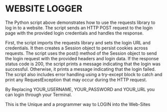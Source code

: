 # WEBSITE LOGGER 

The Python script above demonstrates how to use the requests library to log in to a website. The script sends an HTTP POST request to the login page with the provided login credentials and handles the response.

First, the script imports the requests library and sets the login URL and credentials. It then creates a Session object to persist cookies across requests. The script uses the post() method of the Session object to send the login request with the provided headers and login data. If the response status code is 200, the script prints a message indicating that the login was successful. Otherwise, it prints a message indicating that the login failed. The script also includes error handling using a try-except block to catch and print any RequestException that may occur during the HTTP request.

By Replacing YOUR_USERNAME, YOUR_PASSWORD and YOUR_URL you can login through your Terminal.

This is the Unique and a programmer way to LOGIN into the Web-Sites